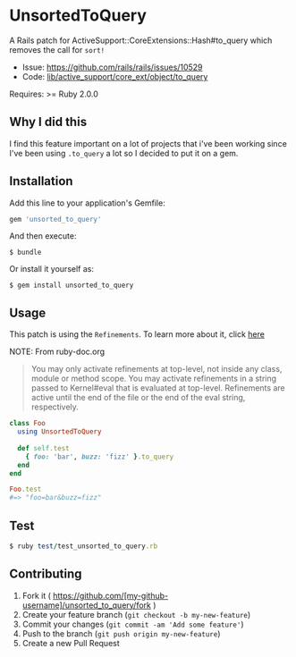# UnsortedToQuery

A Rails patch for ActiveSupport::CoreExtensions::Hash#to_query which removes the call for `sort!`

- Issue: https://github.com/rails/rails/issues/10529
- Code: [lib/active_support/core_ext/object/to_query](https://github.com/rails/rails/blob/master/activesupport/lib/active_support/core_ext/object/to_query.rb#L75)

Requires: >= Ruby 2.0.0

## Why I did this

I find this feature important on a lot of projects that i've been working since I've been using `.to_query` a lot so I decided to put it on a gem.


## Installation

Add this line to your application's Gemfile:

```ruby
gem 'unsorted_to_query'
```

And then execute:

    $ bundle

Or install it yourself as:

    $ gem install unsorted_to_query

## Usage

This patch is using the `Refinements`. To learn more about it, click [here](http://ruby-doc.org/core-2.1.1/doc/syntax/refinements_rdoc.html)

NOTE: From ruby-doc.org
> You may only activate refinements at top-level, not inside any class, module or method scope. You may activate refinements in a string passed to Kernel#eval that is evaluated at top-level. Refinements are active until the end of the file or the end of the eval string, respectively.

```ruby
class Foo
  using UnsortedToQuery
  
  def self.test
    { foo: 'bar', buzz: 'fizz' }.to_query
  end
end

Foo.test
#=> "foo=bar&buzz=fizz" 
```


## Test

```ruby
$ ruby test/test_unsorted_to_query.rb
```

## Contributing

1. Fork it ( https://github.com/[my-github-username]/unsorted_to_query/fork )
2. Create your feature branch (`git checkout -b my-new-feature`)
3. Commit your changes (`git commit -am 'Add some feature'`)
4. Push to the branch (`git push origin my-new-feature`)
5. Create a new Pull Request
